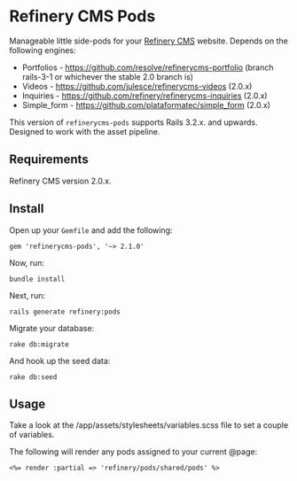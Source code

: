 # Refinery CMS Pods

Manageable little side-pods for your [Refinery CMS](http://refinerycms.com) website. Depends on the following engines:

+ Portfolios - https://github.com/resolve/refinerycms-portfolio (branch rails-3-1 or whichever the stable 2.0 branch is)
+ Videos - https://github.com/julesce/refinerycms-videos (2.0.x)
+ Inquiries - https://github.com/refinery/refinerycms-inquiries (2.0.x)
+ Simple_form - https://github.com/plataformatec/simple_form (2.0.x)

This version of `refinerycms-pods` supports Rails 3.2.x. and upwards. Designed to work with the asset pipeline.

## Requirements

Refinery CMS version 2.0.x.

## Install

Open up your ``Gemfile`` and add the following:

    gem 'refinerycms-pods', '~> 2.1.0'

Now, run:

    bundle install

Next, run:

    rails generate refinery:pods

Migrate your database:

    rake db:migrate

And hook up the seed data:

    rake db:seed

## Usage

Take a look at the /app/assets/stylesheets/variables.scss file to set a couple of variables.

The following will render any pods assigned to your current @page:

	<%= render :partial => 'refinery/pods/shared/pods' %>
